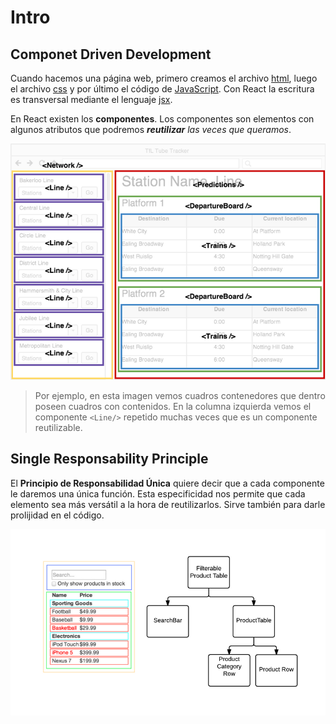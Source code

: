 # Intro

## Componet Driven Development

Cuando hacemos una página web, primero creamos el archivo [html](../HTML/readme.md), luego el archivo [css](../CSS/readme.md) y por último el código de [JavaScript](../../00-Languages/JavaScript/readme.md). Con React la escritura es transversal mediante el lenguaje [jsx](./readme.md).

En React existen los **componentes**. Los componentes son elementos con algunos atributos que podremos _**reutilizar** las veces que queramos_.

![reutilizar](./Images/reutilizar.png)

> Por ejemplo, en esta imagen vemos cuadros contenedores que dentro poseen cuadros con contenidos. En la columna izquierda vemos el componente `<Line/>` repetido muchas veces que es un componente reutilizable.

## Single Responsability Principle

El **Principio de Responsabilidad Única** quiere decir que a cada componente le daremos una única función. Esta especificidad nos permite que cada elemento sea más versátil a la hora de reutilizarlos. Sirve también para darle prolijidad en el código.

![principio](./Images/responsabilidad.png)
